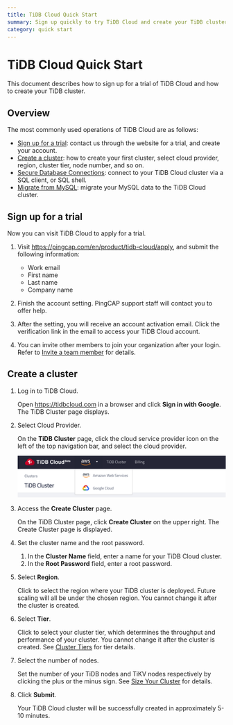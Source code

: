 ```yaml
---
title: TiDB Cloud Quick Start
summary: Sign up quickly to try TiDB Cloud and create your TiDB cluster.
category: quick start
---
```


# TiDB Cloud Quick Start

This document describes how to sign up for a trial of TiDB Cloud and how to create your TiDB cluster.

## Overview

The most commonly used operations of TiDB Cloud are as follows:

- [Sign up for a trial](#sign-up-for-a-trial): contact us through the website for a trial, and create your account.
- [Create a cluster](#create-a-cluster): how to create your first cluster, select cloud provider, region, cluster tier, node number, and so on.
- [Secure Database Connections](secure-database-connections.md): connect to your TiDB Cloud cluster via a SQL client, or SQL shell.
- [Migrate from MySQL](t-b-d): migrate your MySQL data to the TiDB Cloud cluster.  

## Sign up for a trial

Now you can visit TiDB Cloud to apply for a trial.

1. Visit <https://pingcap.com/en/product/tidb-cloud/apply>, and submit the following information:

    - Work email
    - First name
    - Last name
    - Company name

2. Finish the account setting. PingCAP support staff will contact you to offer help.

3. After the setting, you will receive an account activation email. Click the verification link in the email to access your TiDB Cloud account.

4. You can invite other members to join your organization after your login. Refer to [Invite a team member](t-b-d) for details.

## Create a cluster

1. Log in to TiDB Cloud.

    Open <https://tidbcloud.com> in a browser and click **Sign in with Google**. The TiDB Cluster page displays.

2. Select Cloud Provider.

    On the **TiDB Cluster** page, click the cloud service provider icon on the left of the top navigation bar, and select the cloud provider.

    ![Select Cloud Provider](/media/select-cloud-provider.png)

3. Access the **Create Cluster** page.

    On the TiDB Cluster page, click **Create Cluster** on the upper right. The Create Cluster page is displayed.

4. Set the cluster name and the root password.

    1. In the **Cluster Name** field, enter a name for your TiDB Cloud cluster.
    2. In the **Root Password** field, enter a root password.

5. Select **Region**.

    Click to select the region where your TiDB cluster is deployed. Future scaling will all be under the chosen region. You cannot change it after the cluster is created.

6. Select **Tier**.

    Click to select your cluster tier, which determines the throughput and performance of your cluster. You cannot change it after the cluster is created. See [Cluster Tiers](t-b-d) for tier details.

7. Select the number of nodes.

    Set the number of your TiDB nodes and TiKV nodes respectively by clicking the plus or the minus sign. See [Size Your Cluster](t-b-d) for details.

8. Click **Submit**.

    Your TiDB Cloud cluster will be successfully created in approximately 5-10 minutes.
